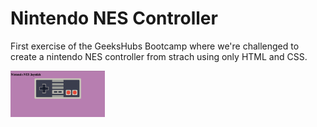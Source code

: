 # Nintendo NES Controller

First exercise of the GeeksHubs Bootcamp where we're challenged to create a nintendo NES controller from strach using only HTML and CSS.

<img src="https://github.com/epicnessinha/Nintendo-NES-controller/blob/main/Preview.png?raw=true" alt="Homepage" width="30%"/>
